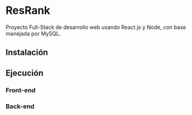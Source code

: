 # ResRank
Proyecto Full-Stack de desarrollo web usando React.js y Node, con base manejada por MySQL.

## Instalación

## Ejecución
### Front-end

### Back-end
